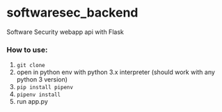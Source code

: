 # softwaresec_backend
Software Security webapp api with Flask

### How to use:
  1.  `git clone`
  2.  open in python env with python 3.x interpreter (should work with any python 3 version)
  3.  `pip install pipenv`
  4.  `pipenv install`
  5.  run app.py
